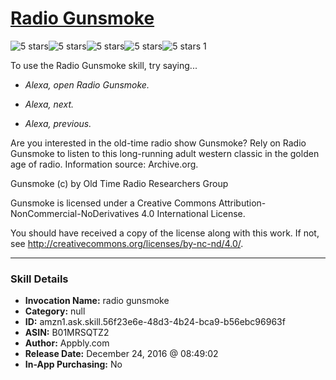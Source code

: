 # [Radio Gunsmoke](http://alexa.amazon.com/#skills/amzn1.ask.skill.56f23e6e-48d3-4b24-bca9-b56ebc96963f)
![5 stars](../../images/ic_star_black_18dp_1x.png)![5 stars](../../images/ic_star_black_18dp_1x.png)![5 stars](../../images/ic_star_black_18dp_1x.png)![5 stars](../../images/ic_star_black_18dp_1x.png)![5 stars](../../images/ic_star_black_18dp_1x.png) 1

To use the Radio Gunsmoke skill, try saying...

* *Alexa, open Radio Gunsmoke.*

* *Alexa, next.*

* *Alexa, previous.*

Are you interested in the old-time radio show Gunsmoke? Rely on Radio Gunsmoke to listen to this long-running adult western classic in the golden age of radio. Information source: Archive.org.

Gunsmoke (c) by Old Time Radio Researchers Group

Gunsmoke is licensed under a
Creative Commons Attribution-NonCommercial-NoDerivatives 4.0 International License.

You should have received a copy of the license along with this work. If not, see <http://creativecommons.org/licenses/by-nc-nd/4.0/>.

***

### Skill Details

* **Invocation Name:** radio gunsmoke
* **Category:** null
* **ID:** amzn1.ask.skill.56f23e6e-48d3-4b24-bca9-b56ebc96963f
* **ASIN:** B01MRSQTZ2
* **Author:** Appbly.com
* **Release Date:** December 24, 2016 @ 08:49:02
* **In-App Purchasing:** No
